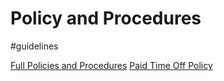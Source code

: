 # Policy and Procedures
#guidelines

[Full Policies and Procedures](http://www.nufm.org/full-p-p)
[Paid Time Off Policy](http://www.nufm.org/pto-policy)
